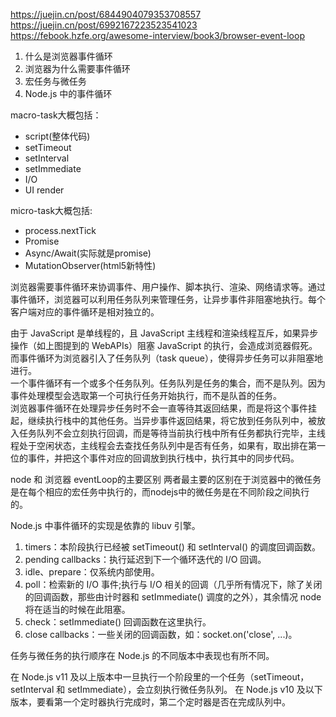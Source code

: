 https://juejin.cn/post/6844904079353708557
https://juejin.cn/post/6992167223523541023
https://febook.hzfe.org/awesome-interview/book3/browser-event-loop

1. 什么是浏览器事件循环
2. 浏览器为什么需要事件循环
3. 宏任务与微任务
4. Node.js 中的事件循环


macro-task大概包括：
- script(整体代码)
- setTimeout
- setInterval
- setImmediate
- I/O
- UI render

micro-task大概包括:
- process.nextTick
- Promise
- Async/Await(实际就是promise)
- MutationObserver(html5新特性)

浏览器需要事件循环来协调事件、用户操作、脚本执行、渲染、网络请求等。通过事件循环，浏览器可以利用任务队列来管理任务，让异步事件非阻塞地执行。每个客户端对应的事件循环是相对独立的。

由于 JavaScript 是单线程的，且 JavaScript 主线程和渲染线程互斥，如果异步操作（如上图提到的 WebAPIs）阻塞 JavaScript 的执行，会造成浏览器假死。而事件循环为浏览器引入了任务队列（task queue），使得异步任务可以非阻塞地进行。  
一个事件循环有一个或多个任务队列。任务队列是任务的集合，而不是队列。因为事件处理模型会选取第一个可执行任务开始执行，而不是队首的任务。  
浏览器事件循环在处理异步任务时不会一直等待其返回结果，而是将这个事件挂起，继续执行栈中的其他任务。当异步事件返回结果，将它放到任务队列中，被放入任务队列不会立刻执行回调，而是等待当前执行栈中所有任务都执行完毕，主线程处于空闲状态，主线程会去查找任务队列中是否有任务，如果有，取出排在第一位的事件，并把这个事件对应的回调放到执行栈中，执行其中的同步代码。  
 

node 和 浏览器 eventLoop的主要区别
两者最主要的区别在于浏览器中的微任务是在每个相应的宏任务中执行的，而nodejs中的微任务是在不同阶段之间执行的。

Node.js 中事件循环的实现是依靠的 libuv 引擎。
1. timers：本阶段执行已经被 setTimeout() 和 setInterval() 的调度回调函数。
2. pending callbacks：执行延迟到下一个循环迭代的 I/O 回调。
3. idle、prepare：仅系统内部使用。
4. poll：检索新的 I/O 事件;执行与 I/O 相关的回调（几乎所有情况下，除了关闭的回调函数，那些由计时器和 setImmediate() 调度的之外），其余情况 node 将在适当的时候在此阻塞。
5. check：setImmediate() 回调函数在这里执行。
6. close callbacks：一些关闭的回调函数，如：socket.on('close', ...)。

任务与微任务的执行顺序在 Node.js 的不同版本中表现也有所不同。  


在 Node.js v11 及以上版本中一旦执行一个阶段里的一个任务（setTimeout，setInterval 和 setImmediate），会立刻执行微任务队列。
在 Node.js v10 及以下版本，要看第一个定时器执行完成时，第二个定时器是否在完成队列中。